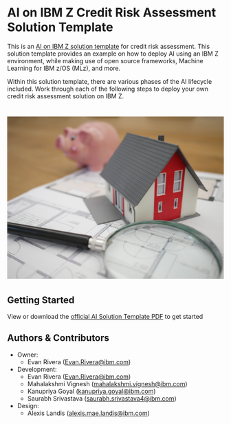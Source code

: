 # AI on IBM Z Credit Risk Assessment Solution Template
This is an [AI on IBM Z solution template](https://ambitus.github.io/aionz-solution-templates/) for credit risk assessment. This solution template provides an example on how to deploy AI using an IBM Z environment, while making use of open source frameworks, Machine Learning for IBM z/OS (MLz), and more.

Within this solution template, there are various phases of the AI lifecycle included. Work through each of the following steps to deploy your own credit risk assessment solution on IBM Z.
# ![alt text](./imgs/tierra-mallorca-NpTbVOkkom8-unsplash.jpg)

## Getting Started
View or download the [official AI Solution Template PDF](https://github.com/ambitus/aionz-st-credit-risk-assessment/blob/main/ai_solution_template_credit_risk_assessment.pdf) to get started

## Authors & Contributors
- Owner:
    - Evan Rivera (Evan.Rivera@ibm.com)
- Development:
    - Evan Rivera (Evan.Rivera@ibm.com)
    - Mahalakshmi Vignesh (mahalakshmi.vignesh@ibm.com)
    - Kanupriya Goyal (kanupriya.goyal@ibm.com)
    - Saurabh Srivastava (saurabh.srivastava4@ibm.com)
- Design:
    - Alexis Landis (alexis.mae.landis@ibm.com)
